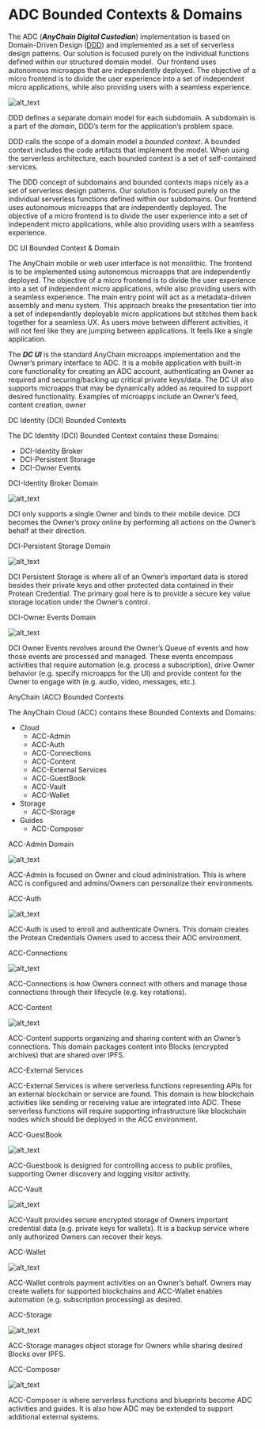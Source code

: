 # ADC Bounded Contexts & Domains

The ADC (**_AnyChain Digital Custodian_**) implementation is based on Domain-Driven Design ([DDD](https://en.wikipedia.org/wiki/Domain-driven_design)) and implemented as a set of serverless design patterns. Our solution is focused purely on the individual functions defined within our structured domain model. ﻿ Our frontend uses autonomous microapps that are independently deployed. The objective of a micro frontend is to divide the user experience into a set of independent micro applications, while also providing users with a seamless experience.


![alt_text](image1.png "image_tooltip")


DDD defines a separate domain model for each subdomain. A subdomain is a part of the _domain_, DDD’s term for the application’s problem space.

DDD calls the scope of a domain model a _bounded context_. A bounded context includes the code artifacts that implement the model. When using the serverless architecture, each bounded context is a set of self-contained services.

The DDD concept of subdomains and bounded contexts maps nicely as a set of serverless design patterns. Our solution is focused purely on the individual serverless functions defined within our subdomains.﻿ Our frontend uses autonomous microapps that are independently deployed. The objective of a micro frontend is to divide the user experience into a set of independent micro applications, while also providing users with a seamless experience.

DC UI Bounded Context & Domain

The AnyChain mobile or web user interface is not monolithic. The frontend is to be implemented using autonomous microapps that are independently deployed. The objective of a micro frontend is to divide the user experience into a set of independent micro applications, while also providing users with a seamless experience. The main entry point will act as a metadata-driven assembly and menu system. This approach breaks the presentation tier into a set of independently deployable micro applications but stitches them back together for a seamless UX. As users move between different activities, it will not feel like they are jumping between applications. It feels like a single application.

The **_DC UI_** is the standard AnyChain microapps implementation and the Owner’s primary interface to ADC.  It is a mobile application with built-in core functionality for creating an ADC account, authenticating an Owner as required and securing/backing up critical private keys/data. The DC UI also supports microapps that may be dynamically added as required to support desired functionality. Examples of microapps include an Owner’s feed, content creation, owner



DC Identity (DCI) Bounded Contexts

The DC Identity (DCI) Bounded Context contains these Domains:



* DCI-Identity Broker
* DCI-Persistent Storage
* DCI-Owner Events



DCI-Identity Broker Domain


![alt_text](image2.png "image_tooltip")


DCI only supports a single Owner and binds to their mobile device. DCI becomes the Owner’s proxy online by performing all actions on the Owner’s behalf at their direction.

DCI-Persistent Storage Domain


![alt_text](image3.png "image_tooltip")


DCI Persistent Storage is where all of an Owner’s important data is stored besides their private keys and other protected data contained in their Protean Credential. The primary goal here is to provide a secure key value storage location under the Owner’s control.

DCI-Owner Events Domain


![alt_text](image4.png "image_tooltip")


DCI Owner Events revolves around the Owner’s Queue of events and how those events are processed and managed. These events encompass activities that require automation (e.g. process a subscription), drive Owner behavior (e.g. specify microapps for the UI) and provide content for the Owner to engage with (e.g. audio, video, messages, etc.).

AnyChain (ACC) Bounded Contexts

The AnyChain Cloud (ACC) contains these Bounded Contexts and Domains:



* Cloud
    * ACC-Admin
    * ACC-Auth
    * ACC-Connections
    * ACC-Content
    * ACC-External Services
    * ACC-GuestBook
    * ACC-Vault
    * ACC-Wallet
* Storage
    * ACC-Storage
* Guides
    * ACC-Composer



ACC-Admin Domain


![alt_text](image5.png "image_tooltip")


ACC-Admin is focused on Owner and cloud administration. This is where ACC is configured and admins/Owners can personalize their environments.

ACC-Auth


![alt_text](image6.png "image_tooltip")


ACC-Auth is used to enroll and authenticate Owners. This domain creates the Protean Credentials Owners used to access their ADC environment.

ACC-Connections


![alt_text](image7.png "image_tooltip")


ACC-Connections is how Owners connect with others and manage those connections through their lifecycle (e.g. key rotations).

ACC-Content


![alt_text](image8.png "image_tooltip")


ACC-Content supports organizing and sharing content with an Owner’s connections. This domain packages content into Blocks (encrypted archives) that are shared over IPFS.

ACC-External Services

ACC-External Services is where serverless functions representing APIs for an external blockchain or service are found. This domain is how blockchain activities like sending or receiving value are integrated into ADC. These serverless functions will require supporting infrastructure like blockchain nodes which should be deployed in the ACC environment.



ACC-GuestBook


![alt_text](image9.png "image_tooltip")


ACC-Guestbook is designed for controlling access to public profiles, supporting Owner discovery and logging visitor activity.

ACC-Vault


![alt_text](image10.png "image_tooltip")


ACC-Vault provides secure encrypted storage of Owners important credential data (e.g. private keys for wallets). It is a backup service where only authorized Owners can recover their keys.

ACC-Wallet



![alt_text](image11.png "image_tooltip")


ACC-Wallet controls payment activities on an Owner’s behalf. Owners may create wallets for supported blockchains and ACC-Wallet enables automation (e.g. subscription processing) as desired.

ACC-Storage


![alt_text](image12.png "image_tooltip")


ACC-Storage manages object storage for Owners while sharing desired Blocks over IPFS.

ACC-Composer


![alt_text](image13.png "image_tooltip")


ACC-Composer is where serverless functions and blueprints become ADC activities and guides. It is also how ADC may be extended to support additional external systems.
